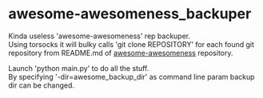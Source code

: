 awesome-awesomeness_backuper
============================
Kinda useless 'awesome-awesomeness' rep backuper.<br>
Using torsocks it will bulky calls 'git clone REPOSITORY' for each found git repository from README.md of [awesome-awesomeness](https://github.com/bayandin/awesome-awesomeness) repository.<br>

Launch 'python main.py' to do all the stuff.<br>
By specifying '-dir=awesome_backup_dir' as command line param backup dir can be changed.
